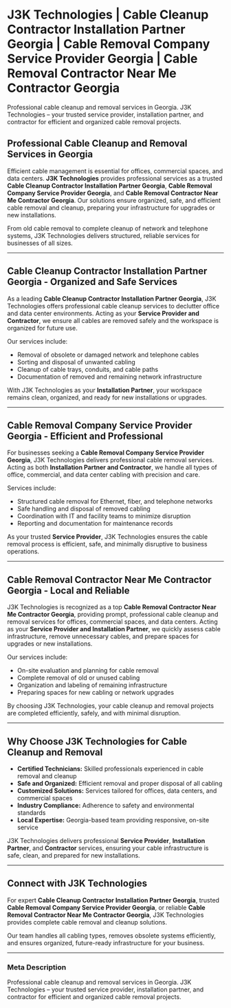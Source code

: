 
# J3K Technologies | Cable Cleanup Contractor Installation Partner Georgia | Cable Removal Company Service Provider Georgia | Cable Removal Contractor Near Me Contractor Georgia

Professional cable cleanup and removal services in Georgia. J3K Technologies – your trusted service provider, installation partner, and contractor for efficient and organized cable removal projects.

## Professional Cable Cleanup and Removal Services in Georgia

Efficient cable management is essential for offices, commercial spaces, and data centers. **J3K Technologies** provides professional services as a trusted **Cable Cleanup Contractor Installation Partner Georgia**, **Cable Removal Company Service Provider Georgia**, and **Cable Removal Contractor Near Me Contractor Georgia**. Our solutions ensure organized, safe, and efficient cable removal and cleanup, preparing your infrastructure for upgrades or new installations.

From old cable removal to complete cleanup of network and telephone systems, J3K Technologies delivers structured, reliable services for businesses of all sizes.

---

## Cable Cleanup Contractor Installation Partner Georgia - Organized and Safe Services

As a leading **Cable Cleanup Contractor Installation Partner Georgia**, J3K Technologies offers professional cable cleanup services to declutter office and data center environments. Acting as your **Service Provider and Contractor**, we ensure all cables are removed safely and the workspace is organized for future use.

Our services include:
- Removal of obsolete or damaged network and telephone cables  
- Sorting and disposal of unwanted cabling  
- Cleanup of cable trays, conduits, and cable paths  
- Documentation of removed and remaining network infrastructure  

With J3K Technologies as your **Installation Partner**, your workspace remains clean, organized, and ready for new installations or upgrades.

---

## Cable Removal Company Service Provider Georgia - Efficient and Professional

For businesses seeking a **Cable Removal Company Service Provider Georgia**, J3K Technologies delivers professional cable removal services. Acting as both **Installation Partner and Contractor**, we handle all types of office, commercial, and data center cabling with precision and care.

Services include:
- Structured cable removal for Ethernet, fiber, and telephone networks  
- Safe handling and disposal of removed cabling  
- Coordination with IT and facility teams to minimize disruption  
- Reporting and documentation for maintenance records  

As your trusted **Service Provider**, J3K Technologies ensures the cable removal process is efficient, safe, and minimally disruptive to business operations.

---

## Cable Removal Contractor Near Me Contractor Georgia - Local and Reliable

J3K Technologies is recognized as a top **Cable Removal Contractor Near Me Contractor Georgia**, providing prompt, professional cable cleanup and removal services for offices, commercial spaces, and data centers. Acting as your **Service Provider and Installation Partner**, we quickly assess cable infrastructure, remove unnecessary cables, and prepare spaces for upgrades or new installations.

Our services include:
- On-site evaluation and planning for cable removal  
- Complete removal of old or unused cabling  
- Organization and labeling of remaining infrastructure  
- Preparing spaces for new cabling or network upgrades  

By choosing J3K Technologies, your cable cleanup and removal projects are completed efficiently, safely, and with minimal disruption.

---

## Why Choose J3K Technologies for Cable Cleanup and Removal

- **Certified Technicians:** Skilled professionals experienced in cable removal and cleanup  
- **Safe and Organized:** Efficient removal and proper disposal of all cabling  
- **Customized Solutions:** Services tailored for offices, data centers, and commercial spaces  
- **Industry Compliance:** Adherence to safety and environmental standards  
- **Local Expertise:** Georgia-based team providing responsive, on-site service  

J3K Technologies delivers professional **Service Provider**, **Installation Partner**, and **Contractor** services, ensuring your cable infrastructure is safe, clean, and prepared for new installations.

---

## Connect with J3K Technologies

For expert **Cable Cleanup Contractor Installation Partner Georgia**, trusted **Cable Removal Company Service Provider Georgia**, or reliable **Cable Removal Contractor Near Me Contractor Georgia**, J3K Technologies provides complete cable removal and cleanup solutions.

Our team handles all cabling types, removes obsolete systems efficiently, and ensures organized, future-ready infrastructure for your business.

---

### Meta Description

Professional cable cleanup and removal services in Georgia. J3K Technologies – your trusted service provider, installation partner, and contractor for efficient and organized cable removal projects.
